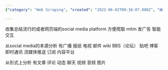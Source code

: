 ```yaml
---
{"category": "Web Scraping", "created": "2022-06-02T00:36:07.000Z", "date": "2022-06-02 00:36:07", "description": "This article explores the various forms of content found on popular social media platforms and delves into the process of web scraping to extract data for analysis. Additionally, it discusses strategies to mitigate advertising impact within these platforms.", "modified": "2022-08-18T16:26:39.617Z", "tags": ["platforms", "social media", "stub"], "title": "Social Media Platforms"}

---
```


收集总结流行的或者网页端的social media platform 方便爬取 mitm 发广告 智能交互

从social media的本源分析 有广播 报纸 电视 邮件 wiki BBS（论坛） 贴吧 博客 即时通讯 流媒体推送 订阅 内容平台

从形式上分析 有文章 评论 动态 聊天 视频 音频 图片
